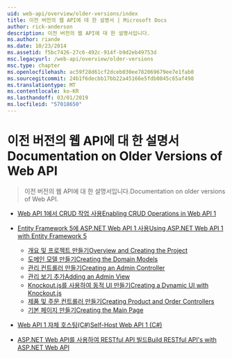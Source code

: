 ```yaml
---
uid: web-api/overview/older-versions/index
title: 이전 버전의 웹 API에 대 한 설명서 | Microsoft Docs
author: rick-anderson
description: 이전 버전의 웹 API에 대 한 설명서입니다.
ms.author: riande
ms.date: 10/23/2014
ms.assetid: f5bc7426-27c6-492c-914f-b9d2eb49753d
msc.legacyurl: /web-api/overview/older-versions
msc.type: chapter
ms.openlocfilehash: ac59f28d61cf2dceb030ee782069679ee7e1fab0
ms.sourcegitcommit: 24b1f6decbb17bb22a45166e5fdb0845c65af498
ms.translationtype: MT
ms.contentlocale: ko-KR
ms.lasthandoff: 03/01/2019
ms.locfileid: "57018650"
---
```

<a name="documentation-on-older-versions-of-web-api"></a><span data-ttu-id="7695c-103">이전 버전의 웹 API에 대 한 설명서</span><span class="sxs-lookup"><span data-stu-id="7695c-103">Documentation on Older Versions of Web API</span></span>
====================
> <span data-ttu-id="7695c-104">이전 버전의 웹 API에 대 한 설명서입니다.</span><span class="sxs-lookup"><span data-stu-id="7695c-104">Documentation on older versions of Web API.</span></span>


- [<span data-ttu-id="7695c-105">Web API 1에서 CRUD 작업 사용</span><span class="sxs-lookup"><span data-stu-id="7695c-105">Enabling CRUD Operations in Web API 1</span></span>](creating-a-web-api-that-supports-crud-operations.md)
- [<span data-ttu-id="7695c-106">Entity Framework 5에 ASP.NET Web API 1 사용</span><span class="sxs-lookup"><span data-stu-id="7695c-106">Using ASP.NET Web API 1 with Entity Framework 5</span></span>](using-web-api-1-with-entity-framework-5/index.md)

    - [<span data-ttu-id="7695c-107">개요 및 프로젝트 만들기</span><span class="sxs-lookup"><span data-stu-id="7695c-107">Overview and Creating the Project</span></span>](using-web-api-1-with-entity-framework-5/using-web-api-with-entity-framework-part-1.md)
    - [<span data-ttu-id="7695c-108">도메인 모델 만들기</span><span class="sxs-lookup"><span data-stu-id="7695c-108">Creating the Domain Models</span></span>](using-web-api-1-with-entity-framework-5/using-web-api-with-entity-framework-part-2.md)
    - [<span data-ttu-id="7695c-109">관리 컨트롤러 만들기</span><span class="sxs-lookup"><span data-stu-id="7695c-109">Creating an Admin Controller</span></span>](using-web-api-1-with-entity-framework-5/using-web-api-with-entity-framework-part-3.md)
    - [<span data-ttu-id="7695c-110">관리 보기 추가</span><span class="sxs-lookup"><span data-stu-id="7695c-110">Adding an Admin View</span></span>](using-web-api-1-with-entity-framework-5/using-web-api-with-entity-framework-part-4.md)
    - [<span data-ttu-id="7695c-111">Knockout.js를 사용하여 동적 UI 만들기</span><span class="sxs-lookup"><span data-stu-id="7695c-111">Creating a Dynamic UI with Knockout.js</span></span>](using-web-api-1-with-entity-framework-5/using-web-api-with-entity-framework-part-5.md)
    - [<span data-ttu-id="7695c-112">제품 및 주문 컨트롤러 만들기</span><span class="sxs-lookup"><span data-stu-id="7695c-112">Creating Product and Order Controllers</span></span>](using-web-api-1-with-entity-framework-5/using-web-api-with-entity-framework-part-6.md)
    - [<span data-ttu-id="7695c-113">기본 페이지 만들기</span><span class="sxs-lookup"><span data-stu-id="7695c-113">Creating the Main Page</span></span>](using-web-api-1-with-entity-framework-5/using-web-api-with-entity-framework-part-7.md)
- [<span data-ttu-id="7695c-114">Web API 1 자체 호스팅(C#)</span><span class="sxs-lookup"><span data-stu-id="7695c-114">Self-Host Web API 1 (C#)</span></span>](self-host-a-web-api.md)
- [<span data-ttu-id="7695c-115">ASP.NET Web API를 사용하여 RESTful API 빌드</span><span class="sxs-lookup"><span data-stu-id="7695c-115">Build RESTful API's with ASP.NET Web API</span></span>](build-restful-apis-with-aspnet-web-api.md)
